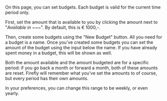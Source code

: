 On this page, you can set budgets. Each budget is valid for the current time period only.

First, set the amount that is available to you by clicking the amount next to "_Available in ~~~_". By default, this is € 1000,-.

Then, create some budgets using the "New Budget" button. All you need for a budget is a name. Once you've created some budgets you can set the amount of the budget using the input below the name. If you have already spent money in a budget, this will be shown as well.

Both the amount available and the amount budgeted are for a specific period: if you go back a month or forward a month, both of these amounts are reset. Firefly will remember what you've set the amounts to of course, but every period has their own amounts.

In your preferences, you can change this range to be weekly, or even yearly.